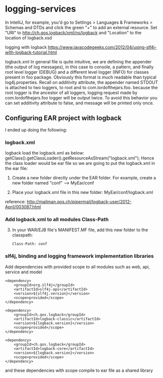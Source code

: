 # logging-services

In IntelliJ, for example, you'd go to Settings > Languages & Frameworks > Schemas and DTDs and click the green "+" to add an external resource.
Set "URI" to http://ch.qos.logback/xml/ns/logback and "Location" to the location of logback.xsd

logging with logback
https://www.javacodegeeks.com/2012/04/using-slf4j-with-logback-tutorial.html

logback.xml
In general file is quite intuitive, we are defining the appender (the output of log messages), in this case to console, a pattern, and finally root level logger (DEBUG) and a different level logger (INFO) for classes present in foo package.
Obviously this format is much readable than typical log4j.properties. Recall on additivity attribute, the appender named STDOUT is attached to two loggers, to root and to com.lordofthejars.foo. because the root logger is the ancestor of all loggers, logging request made by com.lordofthejars.foo logger will be output twice. To avoid this behavior you can set additivity attribute to false, and message will be printed only once.



## Configuring EAR project with logback
I ended up doing the following:

### logback.xml
logback load the logback.xml as below:
getClass().getClassLoader().getResourceAsStream("logback.xml");
Hence the class loader would be ear file so we are going 
to put the logback.xml in the ear file:

1. Create a new folder directly under the EAR folder. 
For example, create a new folder named "conf" --> MyEar/conf

2. Place your logback.xml file in this new folder: 
MyEar/conf/logback.xml

reference: http://mailman.qos.ch/pipermail/logback-user/2012-April/003087.html

### Add logback.xml to all modules Class-Path
3. In your WAR/EJB file's MANIFEST.MF file, add this new folder to the 
classpath:
        
       Class-Path: conf

### slf4j, binding and logging framework implementation libraries
Add dependencies with provided scope to all modules such as web, api, service and model

    <dependency>
        <groupId>org.slf4j</groupId>
        <artifactId>slf4j-api</artifactId>
        <version>${slf4j.version}</version>
        <scope>provided</scope>
    </dependency>

    <dependency>
        <groupId>ch.qos.logback</groupId>
        <artifactId>logback-classic</artifactId>
        <version>${logback.version}</version>
        <scope>provided</scope>
    </dependency>

    <dependency>
        <groupId>ch.qos.logback</groupId>
        <artifactId>logback-core</artifactId>
        <version>${logback.version}</version>
        <scope>provided</scope>
    </dependency>

and these dependencies with scope compile to ear file as a shared library